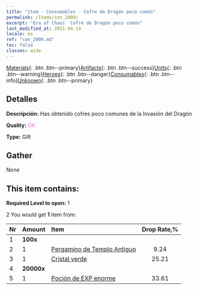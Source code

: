 ```yaml
---
title: "Item - Consumables - Cofre de Dragón poco común"
permalink: /Items/con_2009/
excerpt: "Era of Chaos  Cofre de Dragón poco común"
last_modified_at: 2021-04-14
locale: es
ref: "con_2009.md"
toc: false
classes: wide
---
```

 [Materials](/es/Items/){: .btn .btn--primary}[Artifacts](/es/Items/Artifacts/){: .btn .btn--success}[Units](/es/Items/Units/){: .btn .btn--warning}[Heroes](/es/Items/Heroes/){: .btn .btn--danger}[Consumables](/es/Items/Consumables/){: .btn .btn--info}[Unknown](/es/Items/Unknown/){: .btn .btn--primary}

## Detalles
 **Descripción:** Has obtenido  cofres poco comunes de la Invasión del Dragón

 **Quality:** <span style="color: #DA70D6">OK</span>

 **Type:** Gift

## Gather

  None

## This item contains:

 **Required Level to open:** 1

 2 You would get **1** item  from:

  | Nr | Amount |     Item    | Drop Rate,% |
  |:---|:-------|:------------|:---------:|
  | 1 |  **100x** | <i class="fas fa-gem"/> |  | 1.68 | 
  | 2 | 1 | [Pergamino de Templo Antiguo](/es/Items/con_697/) | 9.24 | 
  | 3 | 1 | [Cristal verde](/es/Items/con_711/) | 25.21 | 
  | 4 |  **20000x** | <i class="fas fa-coins"/> |  | 30.25 | 
  | 5 | 1 | [Poción de EXP enorme](/es/Items/con_703/) | 33.61 | 
